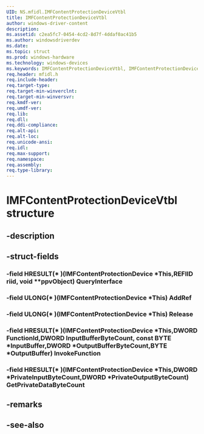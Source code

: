 ```yaml
---
UID: NS.mfidl.IMFContentProtectionDeviceVtbl
title: IMFContentProtectionDeviceVtbl
author: windows-driver-content
description: 
ms.assetid: c2ea5fc7-0454-4cd2-8d7f-4ddaf0ac41b5
ms.author: windowsdriverdev
ms.date: 
ms.topic: struct
ms.prod: windows-hardware
ms.technology: windows-devices
ms.keywords: IMFContentProtectionDeviceVtbl, IMFContentProtectionDeviceVtbl
req.header: mfidl.h
req.include-header:
req.target-type:
req.target-min-winverclnt:
req.target-min-winversvr:
req.kmdf-ver:
req.umdf-ver:
req.lib:
req.dll:
req.ddi-compliance:
req.alt-api:
req.alt-loc:
req.unicode-ansi:
req.idl:
req.max-support:
req.namespace:
req.assembly:
req.type-library:
---
```


# IMFContentProtectionDeviceVtbl structure

## -description



## -struct-fields

### -field HRESULT(* )(IMFContentProtectionDevice *This,REFIID riid, void **ppvObject) QueryInterface			
 	
### -field ULONG(* )(IMFContentProtectionDevice *This) AddRef			
 	
### -field ULONG(* )(IMFContentProtectionDevice *This) Release			
 	
### -field HRESULT(* )(IMFContentProtectionDevice *This,DWORD FunctionId,DWORD InputBufferByteCount, const BYTE *InputBuffer,DWORD *OutputBufferByteCount,BYTE *OutputBuffer) InvokeFunction			
 	
### -field HRESULT(* )(IMFContentProtectionDevice *This,DWORD *PrivateInputByteCount,DWORD *PrivateOutputByteCount) GetPrivateDataByteCount			
 	
## -remarks

## -see-also